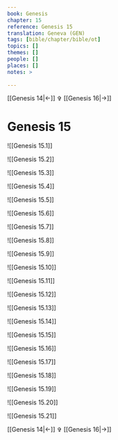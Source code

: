 ```yaml
---
book: Genesis
chapter: 15
reference: Genesis 15
translation: Geneva (GEN)
tags: [bible/chapter/bible/ot]
topics: []
themes: []
people: []
places: []
notes: >
  
---
```


[[Genesis 14|<-]] ✞ [[Genesis 16|->]]

# Genesis 15

![[Genesis 15.1]]

![[Genesis 15.2]]

![[Genesis 15.3]]

![[Genesis 15.4]]

![[Genesis 15.5]]

![[Genesis 15.6]]

![[Genesis 15.7]]

![[Genesis 15.8]]

![[Genesis 15.9]]

![[Genesis 15.10]]

![[Genesis 15.11]]

![[Genesis 15.12]]

![[Genesis 15.13]]

![[Genesis 15.14]]

![[Genesis 15.15]]

![[Genesis 15.16]]

![[Genesis 15.17]]

![[Genesis 15.18]]

![[Genesis 15.19]]

![[Genesis 15.20]]

![[Genesis 15.21]]

[[Genesis 14|<-]] ✞ [[Genesis 16|->]]
